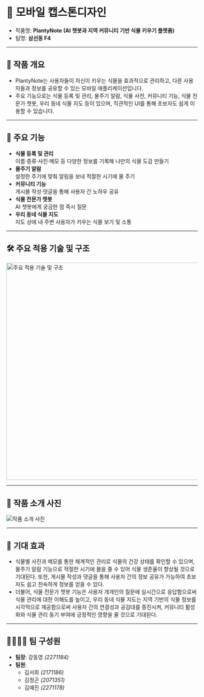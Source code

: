 # 🌱 **모바일 캡스톤디자인**
- 작품명: **PlantyNote (AI 챗봇과 지역 커뮤니티 기반 식물 키우기 플랫폼)**
- 팀명: **삼선동 F4**

---

## 🎯 작품 개요
- PlantyNote는 사용자들이 자신이 키우는 식물을 효과적으로 관리하고, 다른 사용자들과 정보를 공유할 수 있는 모바일 애플리케이션입니다.  
- 주요 기능으로는 식물 등록 및 관리, 물주기 알람, 식물 사전, 커뮤니티 기능, 식물 전문가 챗봇, 우리 동네 식물 지도 등이 있으며, 직관적인 UI를 통해 초보자도 쉽게 이용할 수 있습니다.

---

## 🚀 주요 기능
- **식물 등록 및 관리**  
  이름·종류·사진·메모 등 다양한 정보를 기록해 나만의 식물 도감 만들기  
- **물주기 알람**  
  설정한 주기에 맞춰 알림을 보내 적절한 시기에 물 주기  
- **커뮤니티 기능**  
  게시물 작성·댓글을 통해 사용자 간 노하우 공유  
- **식물 전문가 챗봇**  
  AI 챗봇에게 궁금한 점 즉시 질문  
- **우리 동네 식물 지도**  
  지도 상에 내 주변 사용자가 키우는 식물 보기 및 소통

---

## 🛠️ 주요 적용 기술 및 구조
<img width="572" alt="주요 적용 기술 및 구조" src="https://github.com/user-attachments/assets/9baf8875-0600-422c-9069-0a69af7b5eff" />

---

## 📸 작품 소개 사진
![작품 소개 사진](https://github.com/user-attachments/assets/2f1ea241-7160-4322-abeb-984cc64c3712)

---

## 🌟 기대 효과
- 식물별 사진과 메모를 통한 체계적인 관리로 식물의 건강 상태를 확인할 수 있으며, 물주기 알람 기능으로 적절한 시기에 물을 줄 수 있어 식물 생존율이 향상될 것으로 기대된다. 또한, 게시물 작성과 댓글을 통해 사용자 간의 정보 공유가 가능하여 초보자도 쉽고 친숙하게 정보를 얻을 수 있다.
- 더불어, 식물 전문가 챗봇 기능은 사용자 개개인의 질문에 실시간으로 응답함으로써 식물 관리에 대한 이해도를 높이고, 우리 동네 식물 지도는 지역 기반의 식물 정보를 시각적으로 제공함으로써 사용자 간의 연결성과 공감대를 증진시켜, 커뮤니티 활성화와 식물 관리 동기 부여에 긍정적인 영향을 줄 것으로 기대된다.

---

## 👨‍👩‍👧‍👦 팀 구성원
- **팀장**: 강동영 *(2271184)*  
- **팀원**:  
  - 김서희 *(2171186)*  
  - 김정곤 *(2071351)*  
  - 김예진 *(2271178)*
